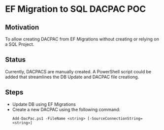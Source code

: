 # EF Migration to SQL DACPAC POC

## Motivation
To allow creating DACPAC from EF Migrations without creating or relying on a SQL Project.

## Status
Currently, DACPACS are manually created. A PowerShell script could be added that streamlines the DB Update and DACPAC file creationg.

## Steps

- Update DB using EF Migrations
- Create a new DACPAC using the following command:
    ```pwsh
    Add-DacPac.ps1 -FileName <string> [-SourceConnectionString=<string>]
    ```
